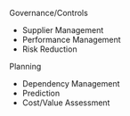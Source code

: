 Governance/Controls

- Supplier Management
- Performance Management
- Risk Reduction

Planning

- Dependency Management
- Prediction
- Cost/Value Assessment